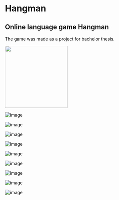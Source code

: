 # Hangman

## Online language game Hangman

The game was made as a project for bachelor thesis.

<img width="200" src="(https://github.com/ninarada/Hangman/assets/92435431/4db8329c-bc00-4271-893f-6897cdca1a97)">

![image](https://github.com/ninarada/Hangman/assets/92435431/fd802193-46de-43df-9f29-97c71df8ae99)

![image](https://github.com/ninarada/Hangman/assets/92435431/fd1286d7-6fc4-40c1-b0a6-bcea96a8b3eb)

![image](https://github.com/ninarada/Hangman/assets/92435431/fa2d17e6-4ad6-4c70-995c-ece7179920b8)

![image](https://github.com/ninarada/Hangman/assets/92435431/275155e7-bc29-407c-9f8c-7eb527d6c701)

![image](https://github.com/ninarada/Hangman/assets/92435431/b73738d6-a0ac-4e9b-9bc0-7c65b943cadf)

![image](https://github.com/ninarada/Hangman/assets/92435431/b2d57cf8-f7e2-4ef2-b24c-a6a6311ad9f0)

![image](https://github.com/ninarada/Hangman/assets/92435431/f0829420-73ab-4ded-bb9f-fb12ec1c2653)

![image](https://github.com/ninarada/Hangman/assets/92435431/4e0c4573-136a-4bcb-a54d-54019066fc06)

![image](https://github.com/ninarada/Hangman/assets/92435431/4db8329c-bc00-4271-893f-6897cdca1a97)


